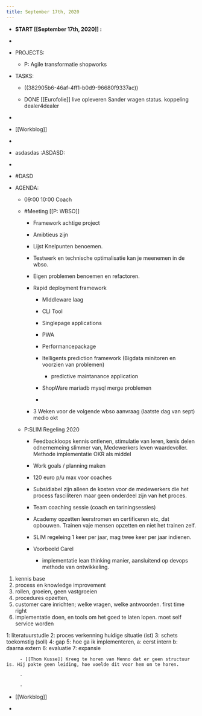 ```yaml
---
title: September 17th, 2020
---
```


- **START [[September 17th, 2020]] :**

- 

- PROJECTS:
	 - P: Agile transformatie shopworks

- TASKS:
	 - ((382905b6-46af-4ff1-b0d9-96680f9337ac))

	 - DONE [[Eurofolie]] live opleveren Sander vragen status. koppeling dealer4dealer

- 

- [[Workblog]]

- 

- asdasdas :ASDASD: 

- 

- #DASD

- AGENDA:
	 - 09:00 10:00 Coach

	 - #Meeting [[P: WBSO]] 
		 - Framework achtige project 

		 - Amibtieus zijn 

		 - Lijst Knelpunten benoemen.

		 - Testwerk en technische optimalisatie kan je meenemen in de wbso.

		 - Eigen problemen benoemen en refactoren.

		 - Rapid deployment framework
			 - MIddleware laag 

			 - CLI Tool

			 - Singlepage applications

			 - PWA

			 - Performancepackage

			 - Itelligents prediction framework (Bigdata minitoren en voorzien van problemen) 
				 - predictive maintanance application

			 - ShopWare mariadb mysql merge problemen

			 - 

		 - 3 Weken voor de volgende wbso aanvraag (laatste dag van sept) medio okt

	 - P:SLIM Regeling 2020 
		 - Feedbackloops
kennis ontlenen, stimulatie van leren, kenis delen odnernemeing slimmer van,
Medewerkers leven waardevoller. Methode implementatie OKR als middel

		 - Work goals / planning maken 

		 - 120 euro p/u max voor coaches

		 - Subsidiabel zijn alleen de kosten voor de medewerkers die het process fasciliteren maar geen onderdeel zijn van het proces. 

		 - Team coaching sessie (coach en tariningsessies)

		 - Academy opzetten leerstromen en certificeren etc, dat opbouwen. Trainen vaje mensen opzetten en niet het trainen zelf. 

		 - SLIM regeleing 1 keer per jaar, mag twee keer per jaar indienen.

		 - Voorbeeld Carel 
			 - implementatie lean thinking manier, aansluitend op devops methode van ontwikkeling.

1.	kennis base
2.	process en knowledge improvement
3.	rollen, groeien, geen vastgroeien
4.	procedures opzetten,
5.	customer care inrichten; welke vragen, welke antwoorden. first time right
6.	implementatie doen, en tools om het goed te laten lopen. moet self service worden

1: literatuurstudie
2: proces verkenning huidige situatie (ist)
3: schets toekomstig (soll)
4: gap
5: hoe ga ik implementeren, 
	a: eerst intern
	b: daarna extern
6: evaluatie
7: expansie


		 - [[Thom Kusse]] Kreeg te horen van Menno dat er geen structuur is. Hij pakte geen leiding, hoe voelde dit voor hem om te horen.

		 - 

		 - 

- [[Workblog]]

- 
